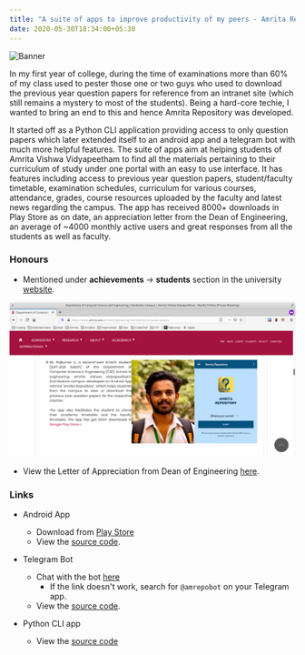 ```yaml
---
title: "A suite of apps to improve productivity of my peers - Amrita Repository"
date: 2020-05-30T18:34:00+05:30
---
```


![Banner](https://raw.githubusercontent.com/rajkumaar23/amrita-repository/master/banner.jpg)

In my first year of college, during the time of examinations more than 60% of my class used to pester those one or two guys who used to download the previous year question papers for reference from an intranet site (which still remains a mystery to most of the students). Being a hard-core techie, I wanted to bring an end to this and hence Amrita Repository was developed. 

It started off as a Python CLI application providing access to only question papers which later extended itself to an android app and a telegram bot with much more helpful features. The suite of apps aim at helping students of Amrita Vishwa Vidyapeetham to find all the materials pertaining to their curriculum of study under one portal with an easy to use interface. It has features including access to previous year question papers, student/faculty timetable, examination schedules, curriculum for various courses, attendance, grades, course resources uploaded by the faculty and latest news regarding the campus. The app has received 8000+ downloads in Play Store as on date, an appreciation letter from the Dean of Engineering, an average of ~4000 monthly active users and great responses from all the students as well as faculty.

### Honours
- Mentioned under **achievements** -> **students** section in the university [website](https://www.amrita.edu/school/engineering/coimbatore/computer-science).

![](amrita-website-mention.png)

- View the Letter of Appreciation from Dean of Engineering [here](loa-amrita.jpg).


### Links
- Android App
    - Download from [Play Store](http://bit.ly/amritarepo) 
    - View the [source code](https://github.com/rajkumaar23/amrita-repository).

- Telegram Bot 
    - Chat with the bot [here](https://t.me/amrepobot)
        - If the link doesn't work, search for `@amrepobot` on your Telegram app.
    - View the [source code](https://github.com/rajkumaar23/amritarepo-bot).

- Python CLI app
    - View the [source code](https://github.com/rajkumaar23/amritaqpapers)